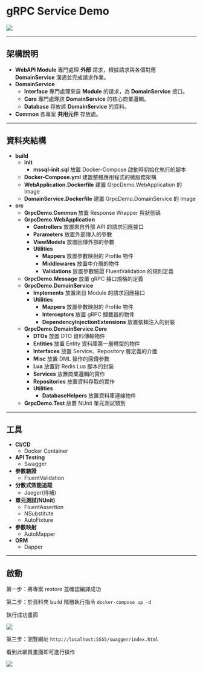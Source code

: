 # gRPC Service Demo

![](https://i.imgur.com/tcuxrOd.png)

---

## 架構說明

* **WebAPI Module**
專門處理 **外部** 請求，根據請求與各個對應 **DomainService** 溝通並完成請求作業。
* **DomainService** 
    * **Interface**
    專門處理來自 **Module** 的請求，為 **DomainService** 接口。
    * **Core**
    專門處理該 **DomainService** 的核心商業邏輯。
    * **Database**
    存放該 **DomainService** 的資料。
* **Common**
各專案 **共用元件** 存放處。

---

## 資料夾結構

* **build**
    * **init**
        * **mssql-init.sql** 放置 Docker-Compose 啟動時初始化執行的腳本
    * **Docker-Compose.yml** 建置整體應用程式的微服務架構
    * **WebApplication.Dockerfile** 建置 GrpcDemo.WebApplication 的 Image
    * **DomainService.Dockerfile** 建置 GrpcDemo.DomainService 的 Image
* **src**
    * **GrpcDemo.Common** 放置 Response Wrapper 與狀態碼
    * **GrpcDemo.WebApplication**
        * **Controllers** 放置來自外部 API 的請求回應接口
        * **Parameters** 放置外部傳入的參數
        * **ViewModels** 放置回傳外部的參數
        * **Utilities**
            * **Mappers** 放置參數映射的 Profile 物件
            * **Middlewares** 放置中介層的物件
            * **Validations** 放置參數驗證 FluentValidation 的規則定義
    * **GrpcDemo.Message** 放置 gRPC 接口規格的定義
    * **GrpcDemo.DomainService**
        * **Implements** 放置來自 Module 的請求回應接口
        * **Utilities**
            * **Mappers** 放置參數映射的 Profile 物件
            * **Interceptors** 放置 gRPC 攔截器的物件
            * **DependencyInjectionExtensions** 放置依賴注入的封裝
    * **GrpcDemo.DomainService.Core**
        * **DTOs** 放置 DTO 資料傳輸物件
        * **Entities** 放置 Entity 資料庫第一層轉型的物件
        * **Interfaces** 放置 Service、Repository 層定義的介面
        * **Misc** 放置 DML 操作的回傳參數
        * **Lua** 放置對 Redis Lua 腳本的封裝
        * **Services** 放置商業邏輯的實作
        * **Repositories** 放置資料存取的實作
        * **Utilities**
            * **DatabaseHelpers** 放置資料庫連線物件
    * **GrpcDemo.Test** 放置 NUnit 單元測試類別

---

## 工具
* **CI/CD**
    * Docker Container
* **API Testing**
    * Swagger
* **參數驗證**
    * FluentValidation
* **分散式效能追蹤**
    * Jaeger(待補)
* **單元測試(NUnit)**
    * FluentAssertion
    * NSubstitute
    * AutoFixture
* **參數映射**
    * AutoMapper
* **ORM**
    * Dapper

---

## 啟動

第一步：將專案 restore 並確認編譯成功

第二步：於資料夾 build 階層執行指令 `docker-compose up -d`

執行成功畫面

![](https://i.imgur.com/Bh65dLV.png)

第三步：瀏覽網址 `http://localhost:5555/swagger/index.html`

看到此網頁畫面即可進行操作

![](https://i.imgur.com/ztzLtbB.png)



